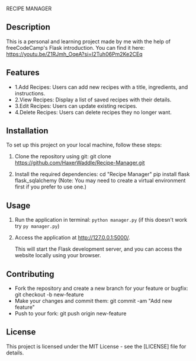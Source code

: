 RECIPE MANAGER
## Description
This is a personal and learning project made by me with the help of freeCodeCamp's Flask introduction. You can find it here: https://youtu.be/Z1RJmh_OqeA?si=I2Tuh06Pm2Ke2CEq

## Features
- 1.Add Recipes: Users can add new recipes with a title, ingredients, and instructions.
-  2.View Recipes: Display a list of saved recipes with their details.
-  3.Edit Recipes: Users can update existing recipes.
-  4.Delete Recipes: Users can delete recipes they no longer want. 

## Installation
To set up this project on your local machine, follow these steps:
1. Clone the repository using git: 
    git clone https://github.com/HaxerWaddle/Recipe-Manager.git

2. Install the required dependencies:
    cd "Recipe Manager"
    pip install flask flask_sqlalchemy
(Note: You may need to create a virtual environment first if you prefer to use one.)

## Usage
1. Run the application in terminal:
    `python manager.py` (if this doesn't work try `py manager.py`)

2. Access the application at http://127.0.0.1:5000/.

    This will start the Flask development server, and you can access the website locally using your browser.

## Contributing
- Fork the repository and create a new branch for your feature or bugfix: 
    git checkout -b new-feature
- Make your changes and commit them:
    git commit -am "Add new feature"
- Push to your fork:
    git push origin new-feature

## License

This project is licensed under the MIT License - see the [LICENSE] file for details.
